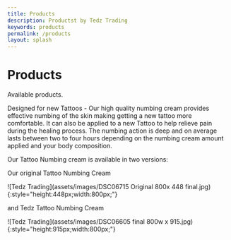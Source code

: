```yaml
---
title: Products
description: Productst by Tedz Trading
keywords: products
permalink: /products
layout: splash
---
```

# Products



Available products.

Designed for new Tattoos - Our high quality numbing cream provides effective numbing of the skin making getting a new tattoo more comfortable.
It can also be applied to a new Tattoo to help relieve pain during the healing process.
The numbing action is deep and on average lasts between two to four hours depending on the numbing cream amount applied and your body composition.

Our Tattoo Numbing cream is available in two versions:

Our original Tattoo Numbing Cream

![Tedz Trading](assets/images/DSC06715 Original 800x 448 final.jpg){:style="height:448px;width:800px;"}

and Tedz Tattoo Numbing Cream

![Tedz Trading](assets/images/DSC06605 final 800w x 915.jpg){:style="height:915px;width:800px;"}
